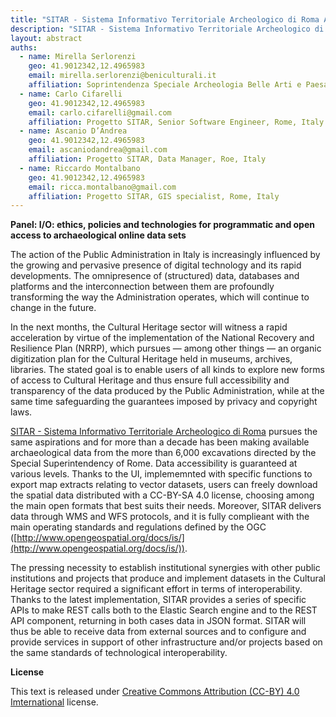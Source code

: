 ```yaml
---
title: "SITAR - Sistema Informativo Territoriale Archeologico di Roma APIs and Open Data services for a new archaeological data-sharing policy"
description: "SITAR - Sistema Informativo Territoriale Archeologico di Roma APIs and Open Data services for a new archaeological data-sharing policy"
layout: abstract
auths:
  - name: Mirella Serlorenzi
    geo: 41.9012342,12.4965983
    email: mirella.serlorenzi@beniculturali.it
    affiliation: Soprintendenza Speciale Archeologia Belle Arti e Paesaggio di Roma, Direttore delle Terme di Caracalla, Direttore del Progetto SITAR
  - name: Carlo Cifarelli
    geo: 41.9012342,12.4965983
    email: carlo.cifarelli@gmail.com
    affiliation: Progetto SITAR, Senior Software Engineer, Rome, Italy
  - name: Ascanio D’Andrea
    geo: 41.9012342,12.4965983
    email: ascaniodandrea@gmail.com
    affiliation: Progetto SITAR, Data Manager, Roe, Italy
  - name: Riccardo Montalbano
    geo: 41.9012342,12.4965983
    email: ricca.montalbano@gmail.com
    affiliation: Progetto SITAR, GIS specialist, Rome, Italy
---
```


**Panel: I/O: ethics, policies and technologies for programmatic and open access to archaeological online data sets**

The action of the Public Administration in Italy is increasingly influenced by the growing and pervasive presence of digital technology and its rapid developments. The omnipresence of (structured) data, databases and platforms and the interconnection between them are profoundly transforming the way the Administration operates, which will continue to change in the future.

In the next months, the Cultural Heritage sector will witness a rapid acceleration by virtue of the implementation of the National Recovery and Resilience Plan (NRRP), which pursues — among other things — an organic digitization plan for the Cultural Heritage held in museums, archives, libraries. The stated goal is to enable users of all kinds to explore new forms of access to Cultural Heritage and thus ensure full accessibility and transparency of the data produced by the Public Administration, while at the same time safeguarding the guarantees imposed by privacy and copyright laws.

[SITAR - Sistema Informativo Territoriale Archeologico di Roma](https://archeositarproject.it) pursues the same aspirations and for more than a decade has been making available archaeological data from the more than 6,000 excavations directed by the Special Superintendency of Rome. Data accessibility is guaranteed at various levels. Thanks to the UI, implememnted with specific functions to export map extracts relating to vector datasets, users can freely download the spatial data distributed with a CC-BY-SA 4.0 license, choosing among the main open formats that best suits their needs.  Moreover, SITAR delivers data through WMS and WFS protocols, and it is fully complieant with the main operating standards and regulations defined by the OGC ([http://www.opengeospatial.org/docs/is/](http://www.opengeospatial.org/docs/is/)). 

The pressing necessity to establish institutional synergies with other public institutions and projects that produce and implement datasets in the Cultural Heritage sector required a significant effort in terms of interoperability. Thanks to the latest implementation, SITAR provides a series of specific APIs to make REST calls both to the Elastic Search engine and to the REST API component, returning in both cases data in JSON format. SITAR will thus be able to receive data from external sources and to configure and provide services in support of other infrastructure and/or projects based on the same standards of technological interoperability. 


**License**

This text is released under [Creative Commons Attribution (CC-BY) 4.0 Imternational](https://creativecommons.org/licenses/by/4.0/) license.
